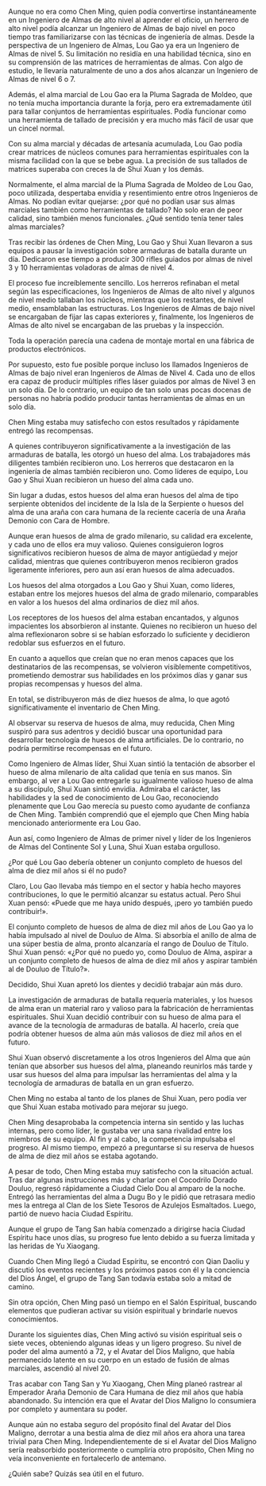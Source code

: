 
Aunque no era como Chen Ming, quien podía convertirse instantáneamente en un Ingeniero de Almas de alto nivel al aprender el oficio, un herrero de alto nivel podía alcanzar un Ingeniero de Almas de bajo nivel en poco tiempo tras familiarizarse con las técnicas de ingeniería de almas. Desde la perspectiva de un Ingeniero de Almas, Lou Gao ya era un Ingeniero de Almas de nivel 5. Su limitación no residía en una habilidad técnica, sino en su comprensión de las matrices de herramientas de almas. Con algo de estudio, le llevaría naturalmente de uno a dos años alcanzar un Ingeniero de Almas de nivel 6 o 7.

Además, el alma marcial de Lou Gao era la Pluma Sagrada de Moldeo, que no tenía mucha importancia durante la forja, pero era extremadamente útil para tallar conjuntos de herramientas espirituales. Podía funcionar como una herramienta de tallado de precisión y era mucho más fácil de usar que un cincel normal.

Con su alma marcial y décadas de artesanía acumulada, Lou Gao podía crear matrices de núcleos comunes para herramientas espirituales con la misma facilidad con la que se bebe agua. La precisión de sus tallados de matrices superaba con creces la de Shui Xuan y los demás.

Normalmente, el alma marcial de la Pluma Sagrada de Moldeo de Lou Gao, poco utilizada, despertaba envidia y resentimiento entre otros Ingenieros de Almas. No podían evitar quejarse: ¿por qué no podían usar sus almas marciales también como herramientas de tallado? No solo eran de peor calidad, sino también menos funcionales. ¿Qué sentido tenía tener tales almas marciales?

Tras recibir las órdenes de Chen Ming, Lou Gao y Shui Xuan llevaron a sus equipos a pausar la investigación sobre armaduras de batalla durante un día. Dedicaron ese tiempo a producir 300 rifles guiados por almas de nivel 3 y 10 herramientas voladoras de almas de nivel 4.

El proceso fue increíblemente sencillo. Los herreros refinaban el metal según las especificaciones, los Ingenieros de Almas de alto nivel y algunos de nivel medio tallaban los núcleos, mientras que los restantes, de nivel medio, ensamblaban las estructuras. Los Ingenieros de Almas de bajo nivel se encargaban de fijar las capas exteriores y, finalmente, los Ingenieros de Almas de alto nivel se encargaban de las pruebas y la inspección.

Toda la operación parecía una cadena de montaje mortal en una fábrica de productos electrónicos.

Por supuesto, esto fue posible porque incluso los llamados Ingenieros de Almas de bajo nivel eran Ingenieros de Almas de Nivel 4. Cada uno de ellos era capaz de producir múltiples rifles láser guiados por almas de Nivel 3 en un solo día. De lo contrario, un equipo de tan solo unas pocas docenas de personas no habría podido producir tantas herramientas de almas en un solo día.

Chen Ming estaba muy satisfecho con estos resultados y rápidamente entregó las recompensas.

A quienes contribuyeron significativamente a la investigación de las armaduras de batalla, les otorgó un hueso del alma. Los trabajadores más diligentes también recibieron uno. Los herreros que destacaron en la ingeniería de almas también recibieron uno. Como líderes de equipo, Lou Gao y Shui Xuan recibieron un hueso del alma cada uno.

Sin lugar a dudas, estos huesos del alma eran huesos del alma de tipo serpiente obtenidos del incidente de la Isla de la Serpiente o huesos del alma de una araña con cara humana de la reciente cacería de una Araña Demonio con Cara de Hombre.

Aunque eran huesos de alma de grado milenario, su calidad era excelente, y cada uno de ellos era muy valioso. Quienes consiguieron logros significativos recibieron huesos de alma de mayor antigüedad y mejor calidad, mientras que quienes contribuyeron menos recibieron grados ligeramente inferiores, pero aun así eran huesos de alma adecuados.

Los huesos del alma otorgados a Lou Gao y Shui Xuan, como líderes, estaban entre los mejores huesos del alma de grado milenario, comparables en valor a los huesos del alma ordinarios de diez mil años.

Los receptores de los huesos del alma estaban encantados, y algunos impacientes los absorbieron al instante. Quienes no recibieron un hueso del alma reflexionaron sobre si se habían esforzado lo suficiente y decidieron redoblar sus esfuerzos en el futuro.

En cuanto a aquellos que creían que no eran menos capaces que los destinatarios de las recompensas, se volvieron visiblemente competitivos, prometiendo demostrar sus habilidades en los próximos días y ganar sus propias recompensas y huesos del alma.

En total, se distribuyeron más de diez huesos de alma, lo que agotó significativamente el inventario de Chen Ming.

Al observar su reserva de huesos de alma, muy reducida, Chen Ming suspiró para sus adentros y decidió buscar una oportunidad para desarrollar tecnología de huesos de alma artificiales. De lo contrario, no podría permitirse recompensas en el futuro.

Como Ingeniero de Almas líder, Shui Xuan sintió la tentación de absorber el hueso de alma milenario de alta calidad que tenía en sus manos. Sin embargo, al ver a Lou Gao entregarle su igualmente valioso hueso de alma a su discípulo, Shui Xuan sintió envidia. Admiraba el carácter, las habilidades y la sed de conocimiento de Lou Gao, reconociendo plenamente que Lou Gao merecía su puesto como ayudante de confianza de Chen Ming. También comprendió que el ejemplo que Chen Ming había mencionado anteriormente era Lou Gao.

Aun así, como Ingeniero de Almas de primer nivel y líder de los Ingenieros de Almas del Continente Sol y Luna, Shui Xuan estaba orgulloso.

¿Por qué Lou Gao debería obtener un conjunto completo de huesos del alma de diez mil años si él no pudo?

Claro, Lou Gao llevaba más tiempo en el sector y había hecho mayores contribuciones, lo que le permitió alcanzar su estatus actual. Pero Shui Xuan pensó: «Puede que me haya unido después, ¡pero yo también puedo contribuir!».

El conjunto completo de huesos de alma de diez mil años de Lou Gao ya lo había impulsado al nivel de Douluo de Alma. Si absorbía el anillo de alma de una súper bestia de alma, pronto alcanzaría el rango de Douluo de Título. Shui Xuan pensó: «¿Por qué no puedo yo, como Douluo de Alma, aspirar a un conjunto completo de huesos de alma de diez mil años y aspirar también al de Douluo de Título?».

Decidido, Shui Xuan apretó los dientes y decidió trabajar aún más duro.

La investigación de armaduras de batalla requería materiales, y los huesos de alma eran un material raro y valioso para la fabricación de herramientas espirituales. Shui Xuan decidió contribuir con su hueso de alma para el avance de la tecnología de armaduras de batalla. Al hacerlo, creía que podría obtener huesos de alma aún más valiosos de diez mil años en el futuro.

Shui Xuan observó discretamente a los otros Ingenieros del Alma que aún tenían que absorber sus huesos del alma, planeando reunirlos más tarde y usar sus huesos del alma para impulsar las herramientas del alma y la tecnología de armaduras de batalla en un gran esfuerzo.

Chen Ming no estaba al tanto de los planes de Shui Xuan, pero podía ver que Shui Xuan estaba motivado para mejorar su juego.

Chen Ming desaprobaba la competencia interna sin sentido y las luchas internas, pero como líder, le gustaba ver una sana rivalidad entre los miembros de su equipo. Al fin y al cabo, la competencia impulsaba el progreso. Al mismo tiempo, empezó a preguntarse si su reserva de huesos de alma de diez mil años se estaba agotando.

A pesar de todo, Chen Ming estaba muy satisfecho con la situación actual. Tras dar algunas instrucciones más y charlar con el Cocodrilo Dorado Douluo, regresó rápidamente a Ciudad Cielo Dou al amparo de la noche. Entregó las herramientas del alma a Dugu Bo y le pidió que retrasara medio mes la entrega al Clan de los Siete Tesoros de Azulejos Esmaltados. Luego, partió de nuevo hacia Ciudad Espíritu.

Aunque el grupo de Tang San había comenzado a dirigirse hacia Ciudad Espíritu hace unos días, su progreso fue lento debido a su fuerza limitada y las heridas de Yu Xiaogang.

Cuando Chen Ming llegó a Ciudad Espíritu, se encontró con Qian Daoliu y discutió los eventos recientes y los próximos pasos con él y la conciencia del Dios Ángel, el grupo de Tang San todavía estaba solo a mitad de camino.

Sin otra opción, Chen Ming pasó un tiempo en el Salón Espiritual, buscando elementos que pudieran activar su visión espiritual y brindarle nuevos conocimientos.

Durante los siguientes días, Chen Ming activó su visión espiritual seis o siete veces, obteniendo algunas ideas y un ligero progreso. Su nivel de poder del alma aumentó a 72, y el Avatar del Dios Maligno, que había permanecido latente en su cuerpo en un estado de fusión de almas marciales, ascendió al nivel 20.

Tras acabar con Tang San y Yu Xiaogang, Chen Ming planeó rastrear al Emperador Araña Demonio de Cara Humana de diez mil años que había abandonado. Su intención era que el Avatar del Dios Maligno lo consumiera por completo y aumentara su poder.

Aunque aún no estaba seguro del propósito final del Avatar del Dios Maligno, derrotar a una bestia alma de diez mil años era ahora una tarea trivial para Chen Ming. Independientemente de si el Avatar del Dios Maligno sería reabsorbido posteriormente o cumpliría otro propósito, Chen Ming no veía inconveniente en fortalecerlo de antemano.

¿Quién sabe? Quizás sea útil en el futuro.